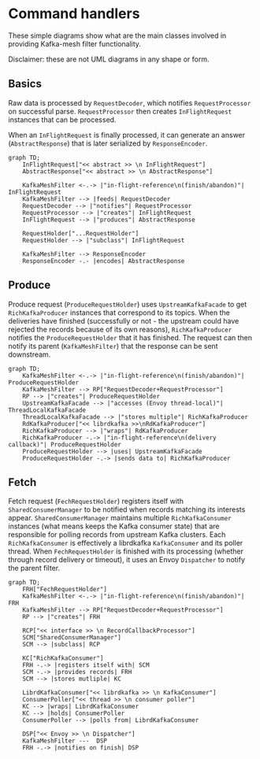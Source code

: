 # Command handlers

These simple diagrams show what are the main classes involved in providing Kafka-mesh filter functionality.

Disclaimer: these are not UML diagrams in any shape or form.

## Basics

Raw data is processed by `RequestDecoder`, which notifies `RequestProcessor` on successful parse.
`RequestProcessor` then creates `InFlightRequest` instances that can be processed.

When an `InFlightRequest` is finally processed, it can generate an answer (`AbstractResponse`)
that is later serialized by `ResponseEncoder`.

```mermaid
graph TD;
    InFlightRequest["<< abstract >> \n InFlightRequest"]
    AbstractResponse["<< abstract >> \n AbstractResponse"]

    KafkaMeshFilter <-.-> |"in-flight-reference\n(finish/abandon)"| InFlightRequest
    KafkaMeshFilter --> |feeds| RequestDecoder
    RequestDecoder --> |"notifies"| RequestProcessor
    RequestProcessor --> |"creates"| InFlightRequest
    InFlightRequest --> |"produces"| AbstractResponse

    RequestHolder["...RequestHolder"]
    RequestHolder --> |"subclass"| InFlightRequest
    
    KafkaMeshFilter --> ResponseEncoder
    ResponseEncoder -.- |encodes| AbstractResponse
```

## Produce

Produce request (`ProduceRequestHolder`) uses `UpstreamKafkaFacade` to get `RichKafkaProducer` instances that
correspond to its topics.
When the deliveries have finished (successfully or not - the upstream could have rejected the records because
of its own reasons), `RichKafkaProducer` notifies the `ProduceRequestHolder` that it has finished.
The request can then notify its parent (`KafkaMeshFilter`) that the response can be sent downstream.

```mermaid
graph TD;
    KafkaMeshFilter <-.-> |"in-flight-reference\n(finish/abandon)"| ProduceRequestHolder
    KafkaMeshFilter --> RP["RequestDecoder+RequestProcessor"]
    RP --> |"creates"| ProduceRequestHolder
    UpstreamKafkaFacade --> |"accesses (Envoy thread-local)"| ThreadLocalKafkaFacade
    ThreadLocalKafkaFacade --> |"stores multiple"| RichKafkaProducer
    RdKafkaProducer["<< librdkafka >>\nRdKafkaProducer"]
    RichKafkaProducer --> |"wraps"| RdKafkaProducer
    RichKafkaProducer -.-> |"in-flight-reference\n(delivery callback)"| ProduceRequestHolder
    ProduceRequestHolder --> |uses| UpstreamKafkaFacade
    ProduceRequestHolder -.-> |sends data to| RichKafkaProducer
```

## Fetch

Fetch request (`FechRequestHolder`) registers itself with `SharedConsumerManager` to be notified when records matching
its interests appear.
`SharedConsumerManager` maintains multiple `RichKafkaConsumer` instances (what means keeps the Kafka consumer state)
that are responsible for polling records from upstream Kafka clusters.
Each `RichKafkaConsumer` is effectively a librdkafka `KafkaConsumer` and its poller thread.
When `FechRequestHolder` is finished with its processing (whether through record delivery or timeout), it uses an Envoy
`Dispatcher` to notify the parent filter.

```mermaid
graph TD;
    FRH["FechRequestHolder"]
    KafkaMeshFilter <-.-> |"in-flight-reference\n(finish/abandon)"| FRH
    KafkaMeshFilter --> RP["RequestDecoder+RequestProcessor"]
    RP --> |"creates"| FRH

    RCP["<< interface >> \n RecordCallbackProcessor"]
    SCM["SharedConsumerManager"]
    SCM --> |subclass| RCP

    KC["RichKafkaConsumer"]
    FRH -.-> |registers itself with| SCM
    SCM -.-> |provides records| FRH
    SCM --> |stores mutliple| KC

    LibrdKafkaConsumer["<< librdkafka >> \n KafkaConsumer"]
    ConsumerPoller["<< thread >> \n consumer poller"]
    KC --> |wraps| LibrdKafkaConsumer
    KC --> |holds| ConsumerPoller
    ConsumerPoller --> |polls from| LibrdKafkaConsumer

    DSP["<< Envoy >> \n Dispatcher"]
    KafkaMeshFilter ---  DSP
    FRH -.-> |notifies on finish| DSP
```
